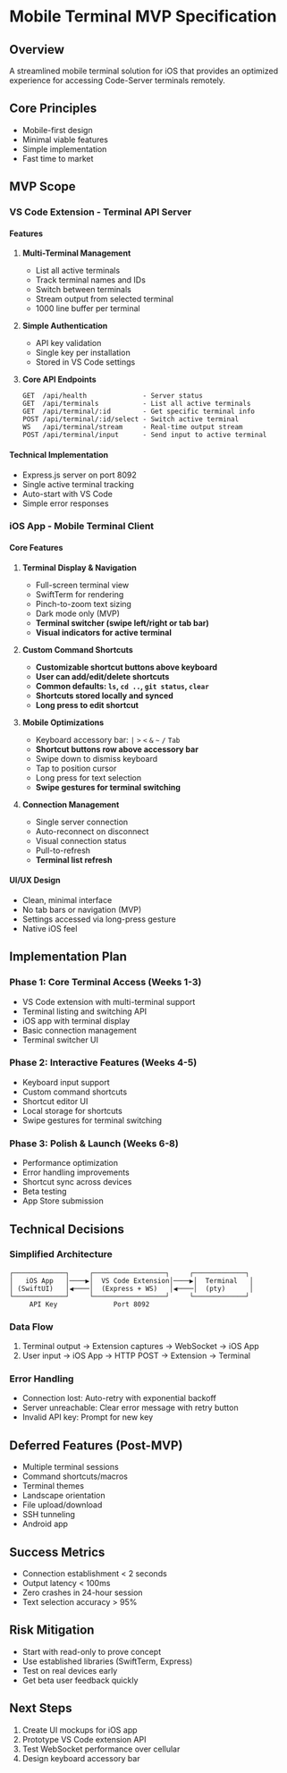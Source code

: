 # Mobile Terminal MVP Specification

## Overview
A streamlined mobile terminal solution for iOS that provides an optimized experience for accessing Code-Server terminals remotely.

## Core Principles
- Mobile-first design
- Minimal viable features
- Simple implementation
- Fast time to market

## MVP Scope

### VS Code Extension - Terminal API Server

#### Features
1. **Multi-Terminal Management**
   - List all active terminals
   - Track terminal names and IDs
   - Switch between terminals
   - Stream output from selected terminal
   - 1000 line buffer per terminal

2. **Simple Authentication**
   - API key validation
   - Single key per installation
   - Stored in VS Code settings

3. **Core API Endpoints**
   ```
   GET  /api/health              - Server status
   GET  /api/terminals           - List all active terminals
   GET  /api/terminal/:id        - Get specific terminal info
   POST /api/terminal/:id/select - Switch active terminal
   WS   /api/terminal/stream     - Real-time output stream
   POST /api/terminal/input      - Send input to active terminal
   ```

#### Technical Implementation
- Express.js server on port 8092
- Single active terminal tracking
- Auto-start with VS Code
- Simple error responses

### iOS App - Mobile Terminal Client

#### Core Features
1. **Terminal Display & Navigation**
   - Full-screen terminal view
   - SwiftTerm for rendering
   - Pinch-to-zoom text sizing
   - Dark mode only (MVP)
   - **Terminal switcher (swipe left/right or tab bar)**
   - **Visual indicators for active terminal**

2. **Custom Command Shortcuts**
   - **Customizable shortcut buttons above keyboard**
   - **User can add/edit/delete shortcuts**
   - **Common defaults: `ls`, `cd ..`, `git status`, `clear`**
   - **Shortcuts stored locally and synced**
   - **Long press to edit shortcut**

3. **Mobile Optimizations**
   - Keyboard accessory bar: `|` `>` `<` `&` `~` `/` `Tab`
   - **Shortcut buttons row above accessory bar**
   - Swipe down to dismiss keyboard
   - Tap to position cursor
   - Long press for text selection
   - **Swipe gestures for terminal switching**

4. **Connection Management**
   - Single server connection
   - Auto-reconnect on disconnect
   - Visual connection status
   - Pull-to-refresh
   - **Terminal list refresh**

#### UI/UX Design
- Clean, minimal interface
- No tab bars or navigation (MVP)
- Settings accessed via long-press gesture
- Native iOS feel

## Implementation Plan

### Phase 1: Core Terminal Access (Weeks 1-3)
- VS Code extension with multi-terminal support
- Terminal listing and switching API
- iOS app with terminal display
- Basic connection management
- Terminal switcher UI

### Phase 2: Interactive Features (Weeks 4-5)
- Keyboard input support
- Custom command shortcuts
- Shortcut editor UI
- Local storage for shortcuts
- Swipe gestures for terminal switching

### Phase 3: Polish & Launch (Weeks 6-8)
- Performance optimization
- Error handling improvements
- Shortcut sync across devices
- Beta testing
- App Store submission

## Technical Decisions

### Simplified Architecture
```
┌─────────────┐     ┌──────────────────┐     ┌─────────────┐
│   iOS App   │────▶│  VS Code Extension│────▶│  Terminal   │
│ (SwiftUI)   │◀────│  (Express + WS)   │◀────│  (pty)      │
└─────────────┘     └──────────────────┘     └─────────────┘
     API Key              Port 8092
```

### Data Flow
1. Terminal output → Extension captures → WebSocket → iOS App
2. User input → iOS App → HTTP POST → Extension → Terminal

### Error Handling
- Connection lost: Auto-retry with exponential backoff
- Server unreachable: Clear error message with retry button
- Invalid API key: Prompt for new key

## Deferred Features (Post-MVP)
- Multiple terminal sessions
- Command shortcuts/macros
- Terminal themes
- Landscape orientation
- File upload/download
- SSH tunneling
- Android app

## Success Metrics
- Connection establishment < 2 seconds
- Output latency < 100ms
- Zero crashes in 24-hour session
- Text selection accuracy > 95%

## Risk Mitigation
- Start with read-only to prove concept
- Use established libraries (SwiftTerm, Express)
- Test on real devices early
- Get beta user feedback quickly

## Next Steps
1. Create UI mockups for iOS app
2. Prototype VS Code extension API
3. Test WebSocket performance over cellular
4. Design keyboard accessory bar
